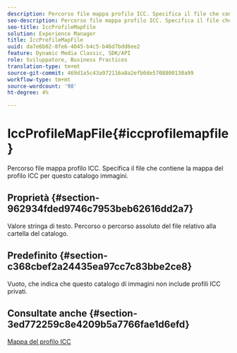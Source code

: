 ```yaml
---
description: Percorso file mappa profilo ICC. Specifica il file che contiene la mappa del profilo ICC per questo catalogo immagini.
seo-description: Percorso file mappa profilo ICC. Specifica il file che contiene la mappa del profilo ICC per questo catalogo immagini.
seo-title: IccProfileMapFile
solution: Experience Manager
title: IccProfileMapFile
uuid: da7e6b02-8fe6-4045-b4c5-b46d7bdd6ee2
feature: Dynamic Media Classic, SDK/API
role: Sviluppatore, Business Practices
translation-type: tm+mt
source-git-commit: 469d1a5c43a972116a8a2efb0de5708800130a99
workflow-type: tm+mt
source-wordcount: '98'
ht-degree: 4%

---
```



# IccProfileMapFile{#iccprofilemapfile}

Percorso file mappa profilo ICC. Specifica il file che contiene la mappa del profilo ICC per questo catalogo immagini.

## Proprietà {#section-962934fded9746c7953beb62616dd2a7}

Valore stringa di testo. Percorso o percorso assoluto del file relativo alla cartella del catalogo.

## Predefinito {#section-c368cbef2a24435ea97cc7c83bbe2ce8}

Vuoto, che indica che questo catalogo di immagini non include profili ICC privati.

## Consultate anche {#section-3ed772259c8e4209b5a7766fae1d6efd}

[Mappa del profilo ICC](../../../../../is-api/image-catalog/image-serving-api-ref/c-image-catalog-reference/c-icc-profile-map-reference/c-icc-profile-map-reference.md#concept-57b9148ce55249cd825cb7ee19ed057c)
